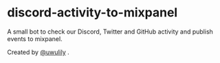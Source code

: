 # discord-activity-to-mixpanel

A small bot to check our Discord, Twitter and GitHub activity and publish events to mixpanel.

Created by [@uwulily](https://github.com/uwulily)
.
